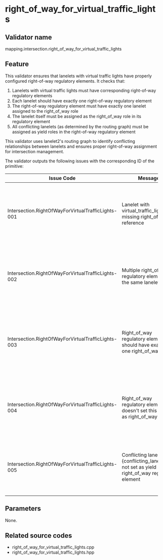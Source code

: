 # right_of_way_for_virtual_traffic_lights

## Validator name

mapping.intersection.right_of_way_for_virtual_traffic_lights

## Feature

This validator ensures that lanelets with virtual traffic lights have properly configured right-of-way regulatory elements. It checks that:

1. Lanelets with virtual traffic lights must have corresponding right-of-way regulatory elements
2. Each lanelet should have exactly one right-of-way regulatory element
3. The right-of-way regulatory element must have exactly one lanelet assigned to the right_of_way role
4. The lanelet itself must be assigned as the right_of_way role in its regulatory element
5. All conflicting lanelets (as determined by the routing graph) must be assigned as yield roles in the right-of-way regulatory element

This validator uses lanelet2's routing graph to identify conflicting relationships between lanelets and ensures proper right-of-way assignment for intersection management.

The validator outputs the following issues with the corresponding ID of the primitive:

| Issue Code | Message | Severity | Primitive | Description | Approach |
| ---------- | ------- | -------- | --------- | ----------- | -------- |
| Intersection.RightOfWayForVirtualTrafficLights-001 | Lanelet with virtual_traffic_light missing right_of_way reference | Error | Lanelet | A lanelet has virtual traffic light regulatory elements but no right-of-way regulatory element | Add a right_of_way regulatory element to the lanelet with virtual traffic lights |
| Intersection.RightOfWayForVirtualTrafficLights-002 | Multiple right_of_way regulatory elements in the same lanelet | Error | Lanelet | A lanelet has more than one right-of-way regulatory element assigned | Keep only one right_of_way regulatory element per lanelet, merge or remove duplicate elements |
| Intersection.RightOfWayForVirtualTrafficLights-003 | Right_of_way regulatory element should have exactly one right_of_way role | Error | Regulatory Element | The right-of-way regulatory element doesn't have exactly one lanelet assigned to the right_of_way role | Assign exactly one lanelet to the right_of_way role in the regulatory element |
| Intersection.RightOfWayForVirtualTrafficLights-004 | Right_of_way regulatory element doesn't set this lanelet as right_of_way role | Error | Regulatory Element | The lanelet is not assigned as the right_of_way role in its own right-of-way regulatory element | Set the lanelet itself as the right_of_way role in its regulatory element |
| Intersection.RightOfWayForVirtualTrafficLights-005 | Conflicting lanelet (ID: {conflicting_lanelet_id}) not set as yield role in right_of_way regulatory element | Error | Regulatory Element | A lanelet that conflicts with the right-of-way lanelet is not assigned as yield role | Add the conflicting lanelet as a yield role in the right-of-way regulatory element |

## Parameters

None.

## Related source codes

- right_of_way_for_virtual_traffic_lights.cpp
- right_of_way_for_virtual_traffic_lights.hpp
